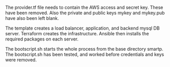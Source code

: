 The provider.tf file needs to contain the AWS access and secret key. These have been removed. Also the private
and public keys mykey and mykey.pub have also been left blank.

The template creates a load balancer, application, and backend mysql DB server. Terraform creates the 
infrastructure. Ansible then installs the required packages on each server.

The bootscript.sh starts the whole process from the base directory smartp. The bootscript.sh has been
tested, and worked before credentials and keys were removed.

